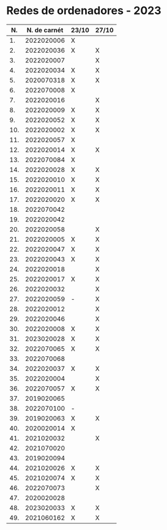 # Redes de ordenadores - 2023

|N.|N. de carnét|23/10|27/10|
|--|----------|-----|-----|
|1.|2022020006|X||
|2.|2022020036|X|X|
|3.|2022020007||X|
|4.|2022020034|X|X|
|5.|2020070318|X|X|
|6.|2022070008|X||
|7.|2022020016||X|
|8.|2022020009|X|X|
|9.|2022020052|X|X|
|10.|2022020002|X|X|
|11.|2022020057|X||
|12.|2022020014|X|X|
|13.|2022070084|X||
|14.|2022020028|X|X|
|15.|2022020010|X|X|
|16.|2022020011|X|X|
|17.|2022020020|X|X|
|18.|2022070042|||
|19.|2022020042|||
|20.|2022020058||X|
|21.|2022020005|X|X|
|22.|2022020047|X|X|
|23.|2022020043|X|X|
|24.|2022020018||X|
|25.|2022020017|X|X|
|26.|2022020032||X|
|27.|2022020059|-|X|
|28.|2022020012||X|
|29.|2022020046||X|
|30.|2022020008|X|X|
|31.|2023020028|X|X|
|32.|2022070065|X|X|
|33.|2022070068|||
|34.|2022020037|X|X|
|35.|2022020004||X|
|36.|2022070057|X|X|
|37.|2019020065|||
|38.|2022070100|-||
|39.|2019020063|X|X|
|40.|2020020014|X||
|41.|2021020032||X|
|42.|2021070020|||
|43.|2019020094|||
|44.|2021020026|X|X|
|45.|2021020074|X|X|
|46.|2022070073||X|
|47.|2020020028|||
|48.|2023020033|X|X|
|49.|2021060162|X|X|
